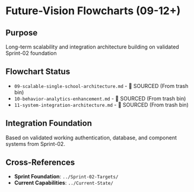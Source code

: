 # Future-Vision Flowcharts (09-12+)

## Purpose
Long-term scalability and integration architecture building on validated Sprint-02 foundation

## Flowchart Status  
- `09-scalable-single-school-architecture.md` - 🔄 SOURCED (From trash bin)
- `10-behavior-analytics-enhancement.md` - 🔄 SOURCED (From trash bin)
- `11-system-integration-architecture.md` - 🔄 SOURCED (From trash bin)

## Integration Foundation
Based on validated working authentication, database, and component systems from Sprint-02.

## Cross-References
- **Sprint Foundation**: `../Sprint-02-Targets/`
- **Current Capabilities**: `../Current-State/`